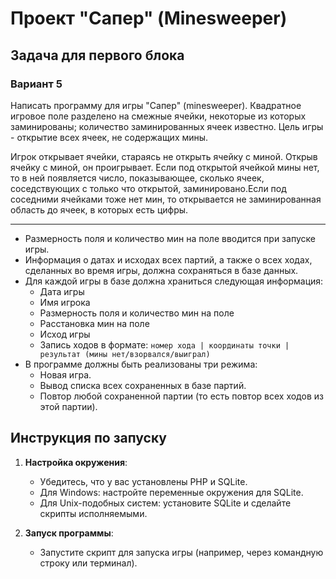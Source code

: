 # Проект "Сапер" (Minesweeper)

## Задача для первого блока
### Вариант 5
Написать программу для игры "Сапер" (minesweeper). Квадратное игровое поле разделено на смежные ячейки, некоторые из которых заминированы; количество заминированных ячеек известно. Цель игры - открытие всех ячеек, не содержащих мины.

Игрок открывает ячейки, стараясь не открыть ячейку с миной. Открыв ячейку с миной, он проигрывает. Если под открытой ячейкой мины нет, то в ней появляется число, показывающее, сколько ячеек, соседствующих с только что открытой, заминировано.Если под соседними ячейками тоже нет мин, то открывается не заминированная область до ячеек, в которых есть цифры.

* * *

* Размерность поля и количество мин на поле вводится при запуске игры.
* Информация о датах и исходах всех партий, а также о всех ходах, сделанных во время игры, должна сохраняться в базе данных.
* Для каждой игры в базе должна храниться следующая информация:
    * Дата игры
    * Имя игрока
    * Размерность поля и количество мин на поле
    * Расстановка мин на поле
    * Исход игры
    * Запись ходов в формате:
      `номер хода | координаты точки | результат (мины нет/взорвался/выиграл)`
* В программе должны быть реализованы три режима:
    * Новая игра.
    * Вывод списка всех сохраненных в базе партий.
    * Повтор любой сохраненной партии (то есть повтор всех ходов из этой партии).


## Инструкция по запуску

1. **Настройка окружения**:
    - Убедитесь, что у вас установлены PHP и SQLite.
    - Для Windows: настройте переменные окружения для SQLite.
    - Для Unix-подобных систем: установите SQLite и сделайте скрипты исполняемыми.

2. **Запуск программы**:
    - Запустите скрипт для запуска игры (например, через командную строку или терминал).
